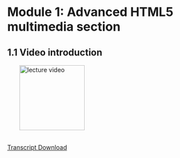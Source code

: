 # Module 1: Advanced HTML5 multimedia section


## 1.1 Video introduction


<a href="https://edx-video.net/W3CHTM52/W3CHTM52T415-V000200_DTH.mp4" target="_BLANK">
  <img style="margin-left: 2em;" src="https://bit.ly/2JtB40Q" alt="lecture video" width=150/>
</a><br/><br/>

[Transcript Download](https://bit.ly/3wizYf8)



